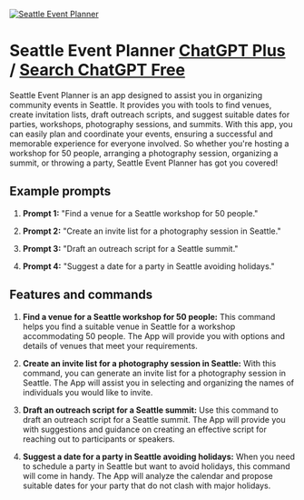 
[![Seattle Event Planner](https://files.oaiusercontent.com/file-n6JiYRdCH6H3h7yGZfkj25u3?se=2123-10-18T17%3A36%3A50Z&sp=r&sv=2021-08-06&sr=b&rscc=max-age%3D31536000%2C%20immutable&rscd=attachment%3B%20filename%3Dda0cc248-7f78-4f36-9bf1-ac2e7a086a5b.png&sig=K7ADHd/tFz7/MMxYxK3shOKEQks6G2Xrjpt1NFsfjuA%3D)](https://chat.openai.com/g/g-CIWKiiZQ2-seattle-event-planner)

# Seattle Event Planner [ChatGPT Plus](https://chat.openai.com/g/g-CIWKiiZQ2-seattle-event-planner) / [Search ChatGPT Free](https://gptcall.net/index.html#/?search=Seattle%20Event%20Planner)

Seattle Event Planner is an app designed to assist you in organizing community events in Seattle. It provides you with tools to find venues, create invitation lists, draft outreach scripts, and suggest suitable dates for parties, workshops, photography sessions, and summits. With this app, you can easily plan and coordinate your events, ensuring a successful and memorable experience for everyone involved. So whether you're hosting a workshop for 50 people, arranging a photography session, organizing a summit, or throwing a party, Seattle Event Planner has got you covered!

## Example prompts

1. **Prompt 1:** "Find a venue for a Seattle workshop for 50 people."

2. **Prompt 2:** "Create an invite list for a photography session in Seattle."

3. **Prompt 3:** "Draft an outreach script for a Seattle summit."

4. **Prompt 4:** "Suggest a date for a party in Seattle avoiding holidays."

## Features and commands

1. **Find a venue for a Seattle workshop for 50 people:** This command helps you find a suitable venue in Seattle for a workshop accommodating 50 people. The App will provide you with options and details of venues that meet your requirements.

2. **Create an invite list for a photography session in Seattle:** With this command, you can generate an invite list for a photography session in Seattle. The App will assist you in selecting and organizing the names of individuals you would like to invite.

3. **Draft an outreach script for a Seattle summit:** Use this command to draft an outreach script for a Seattle summit. The App will provide you with suggestions and guidance on creating an effective script for reaching out to participants or speakers.

4. **Suggest a date for a party in Seattle avoiding holidays:** When you need to schedule a party in Seattle but want to avoid holidays, this command will come in handy. The App will analyze the calendar and propose suitable dates for your party that do not clash with major holidays.


